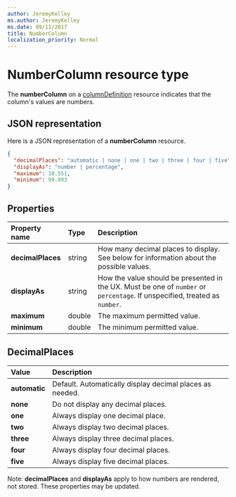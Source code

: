 ```yaml
---
author: JeremyKelley
ms.author: JeremyKelley
ms.date: 09/11/2017
title: NumberColumn
localization_priority: Normal
---
```

# NumberColumn resource type

The **numberColumn** on a [columnDefinition](columndefinition.md) resource indicates that the column's values are numbers.

## JSON representation

Here is a JSON representation of a **numberColumn** resource.
<!-- { "blockType": "resource", "@odata.type": "microsoft.graph.numberColumn" } -->

```json
{
  "decimalPlaces": "automatic | none | one | two | three | four | five",
  "displayAs": "number | percentage",
  "maximum": 10.551,
  "minimum": 99.993
}
```

## Properties

| Property name      | Type   | Description
|:-------------------|:-------|:-----------------------------------------------
| **decimalPlaces**  | string | How many decimal places to display. See below for information about the possible values.
| **displayAs**      | string | How the value should be presented in the UX. Must be one of `number` or `percentage`. If unspecified, treated as `number`.
| **maximum**        | double | The maximum permitted value.
| **minimum**        | double | The minimum permitted value.

## DecimalPlaces

| Value          | Description
|:---------------|:--------------------------------------------------------------
| **automatic**  | Default. Automatically display decimal places as needed.
| **none**       | Do not display any decimal places.
| **one**        | Always display one decimal place.
| **two**        | Always display two decimal places.
| **three**      | Always display three decimal places.
| **four**       | Always display four decimal places.
| **five**       | Always display five decimal places.

Note: **decimalPlaces** and **displayAs** apply to how numbers are rendered, not stored.
These properties may be updated.

<!-- {
  "type": "#page.annotation",
  "description": "",
  "keywords": "",
  "section": "documentation",
  "suppressions": [
    "Warning: /api-reference/v1.0/resources/numbercolumn.md:
      Found potential enums in resource example that weren't defined in a table:(automatic,none,one,two,three,four,five) are in resource, but () are in table",
    "Warning: /api-reference/v1.0/resources/numbercolumn.md:
      Found potential enums in resource example that weren't defined in a table:(number,percentage) are in resource, but () are in table"
  ],
  "tocPath": "Resources/NumberColumn"
} -->
